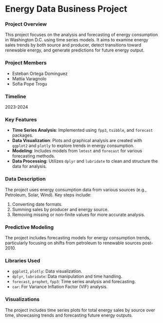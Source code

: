 # Energy Data Business Project

### Project Overview
This project focuses on the analysis and forecasting of energy consumption in Washington D.C. using time series models. It aims to examine energy sales trends by both source and producer, detect transitions toward renewable energy, and generate predictions for future energy output.

### Project Members
- Esteban Ortega Dominguez
- Mattia Varagnolo
- Sofia Pope Trogu

### Timeline
2023-2024

### Key Features
- **Time Series Analysis**: Implemented using `fpp3`, `tsibble`, and `forecast` packages.
- **Data Visualization**: Plots and graphical analysis are created with `ggplot2` and `plotly` to explore trends in energy consumption.
- **Modeling**: Includes models from `lmtest` and `forecast` for various forecasting methods.
- **Data Processing**: Utilizes `dplyr` and `lubridate` to clean and structure the data for analysis.

### Data Description
The project uses energy consumption data from various sources (e.g., Petroleum, Solar, Wind). Key steps include:
1. Converting date formats.
2. Summing sales by producer and energy source.
3. Removing missing or non-finite values for more accurate analysis.

### Predictive Modeling
The project includes forecasting models for energy consumption trends, particularly focusing on shifts from petroleum to renewable sources post-2010.

### Libraries Used
- `ggplot2`, `plotly`: Data visualization.
- `dplyr`, `lubridate`: Data manipulation and time handling.
- `forecast`, `prophet`, `fpp3`: Time series analysis and forecasting.
- `car`: For Variance Inflation Factor (VIF) analysis.

### Visualizations
The project includes time series plots for total energy sales by source over time, showcasing trends and forecasting future energy outputs.
